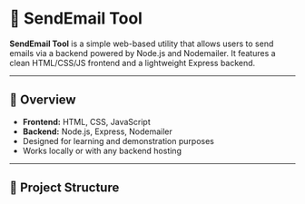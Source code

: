 # 📧 SendEmail Tool

**SendEmail Tool** is a simple web-based utility that allows users to send emails via a backend powered by Node.js and Nodemailer. It features a clean HTML/CSS/JS frontend and a lightweight Express backend.

---

## 🚀 Overview

- **Frontend:** HTML, CSS, JavaScript
- **Backend:** Node.js, Express, Nodemailer
- Designed for learning and demonstration purposes
- Works locally or with any backend hosting

---

## 📁 Project Structure
